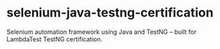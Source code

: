# selenium-java-testng-certification
Selenium automation framework using Java and TestNG – built for LambdaTest TestNG certification.
